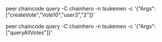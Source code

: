  peer chaincode query -C chainhero -n tsukemen -c '{"Args":["createVote","Vote10","user3","2"]}'

 peer chaincode query -C chainhero -n tsukemen -c '{"Args":["queryAllVotes"]}'

